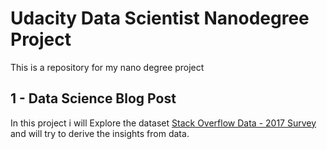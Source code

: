 # Udacity Data Scientist Nanodegree Project
This is a repository for my nano degree project

## 1 - Data Science Blog Post
In this project i will Explore the dataset [Stack Overflow Data - 2017 Survey](https://www.kaggle.com/stackoverflow/so-survey-2017)
and will try to derive the insights from data.
